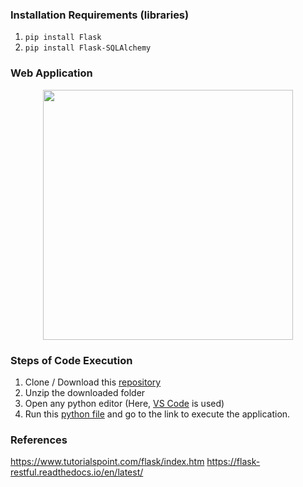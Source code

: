 ### Installation Requirements (libraries)

  1. ```pip install Flask```
  2. ```pip install Flask-SQLAlchemy```

### Web Application

<div align='center'>
<img src = 'WebX-IA-5/Blogging-Website-using-Flask/templates/home.JPG' height="400px">
</div>

### Steps of Code Execution

  1. Clone / Download this [repository](https://github.com/Jayantk07/WebX-IA-5/Blogging-Website-using-Flask.git)
  2. Unzip the downloaded folder
  3. Open any python editor (Here, [VS Code](https://code.visualstudio.com/) is used)
  4. Run this [python file](https://github.com/Jayantk07/WebX-IA-5/Blogging-Website-using-Flask/blob/main/app.py) and go to the link to execute the application.

### References

https://www.tutorialspoint.com/flask/index.htm
https://flask-restful.readthedocs.io/en/latest/
